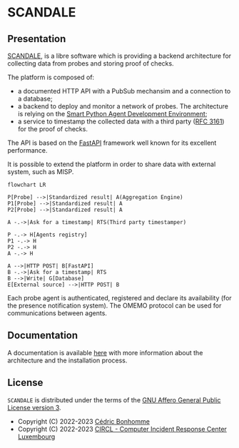 # SCANDALE

## Presentation

[SCANDALE](https://github.com/scandale-project/scandale),
is a libre software which is providing a backend architecture
for collecting data from probes and storing proof of checks.

The platform is composed of:

- a documented HTTP API with a PubSub mechansim and a connection to a
  database;
- a backend to deploy and monitor a network of probes.
  The architecture is relying on the
  [Smart Python Agent Development Environment](https://github.com/javipalanca/spade);
- a service to timestamp the collected data with a third party
  ([RFC 3161](https://www.ietf.org/rfc/rfc3161.txt)) for the proof of checks.

The API is based on the [FastAPI](https://fastapi.tiangolo.com) framework
well known for its excellent performance.

It is possible to extend the platform in order to share data with external
system, such as MISP.


```mermaid
flowchart LR

P[Probe] -->|Standardized result| A(Aggregation Engine)
P1[Probe] -->|Standardized result| A
P2[Probe] -->|Standardized result| A

A -.->|Ask for a timestamp| RTS(Third party timestamper)

P -.-> H[Agents registry]
P1 -.-> H
P2 -.-> H
A -.-> H

A -->|HTTP POST| B[FastAPI]
B -.->|Ask for a timestamp| RTS
B -->|Write| G[Database]
E[External source] -->|HTTP POST| B
```

Each probe agent is authenticated, registered and declare its availability
(for the presence notification system). The OMEMO protocol can be used for
communications between agents.


## Documentation

A documentation is available [here](https://scandale.readthedocs.io) with more
information about the architecture and the installation process.


## License

`SCANDALE` is distributed under the terms of the
[GNU Affero General Public License version 3](https://www.gnu.org/licenses/agpl-3.0.html).

- Copyright (C) 2022-2023 [Cédric Bonhomme](https://www.cedricbonhomme.org)
- Copyright (C) 2022-2023 [CIRCL - Computer Incident Response Center Luxembourg](https://www.circl.lu)
